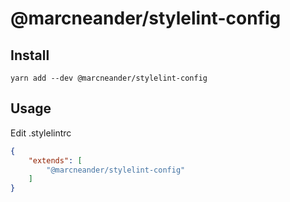 # @marcneander/stylelint-config
## Install

`yarn add --dev @marcneander/stylelint-config`

## Usage
Edit .stylelintrc
```json
{
    "extends": [
        "@marcneander/stylelint-config"
    ]
}
```